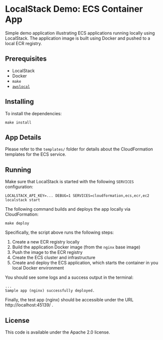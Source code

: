 # LocalStack Demo: ECS Container App

Simple demo application illustrating ECS applications running locally using LocalStack. The application image is built using Docker and pushed to a local ECR registry.

## Prerequisites

* LocalStack
* Docker
* `make`
* [`awslocal`](https://github.com/localstack/awscli-local)

## Installing

To install the dependencies:
```
make install
```

## App Details

Please refer to the `templates/` folder for details about the CloudFormation templates for the ECS service.

## Running

Make sure that LocalStack is started with the following `SERVICES` configuration:
```
LOCALSTACK_API_KEY=... DEBUG=1 SERVICES=cloudformation,ecs,ecr,ec2 localstack start
```

The following command builds and deploys the app locally via CloudFormation:

```
make deploy
```

Specifically, the script above runs the following steps:
1. Create a new ECR registry locally
2. Build the application Docker image (from the `nginx` base image)
3. Push the image to the ECR registry
4. Create the ECS cluster and infrastructure
5. Create and deploy the ECS application, which starts the container in you local Docker environment

You should see some logs and a success output in the terminal:
```
...
Sample app (nginx) successfully deployed.
```

Finally, the test app (nginx) should be accessible under the URL http://localhost:45139/ .

## License

This code is available under the Apache 2.0 license.
